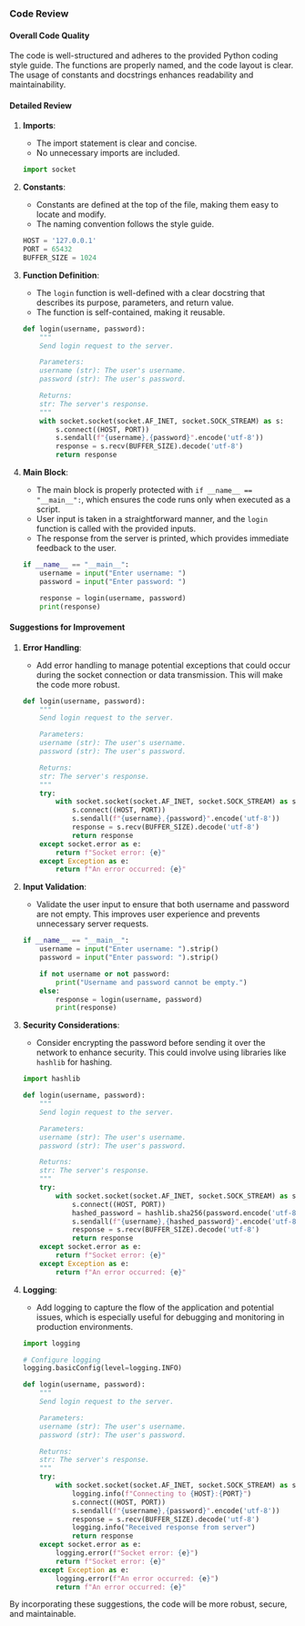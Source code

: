 ### Code Review

#### **Overall Code Quality**
The code is well-structured and adheres to the provided Python coding style guide. The functions are properly named, and the code layout is clear. The usage of constants and docstrings enhances readability and maintainability. 

#### **Detailed Review**

1. **Imports**:
    - The import statement is clear and concise.
    - No unnecessary imports are included.

    ```python
    import socket
    ```

2. **Constants**:
    - Constants are defined at the top of the file, making them easy to locate and modify.
    - The naming convention follows the style guide.

    ```python
    HOST = '127.0.0.1'
    PORT = 65432
    BUFFER_SIZE = 1024
    ```

3. **Function Definition**:
    - The `login` function is well-defined with a clear docstring that describes its purpose, parameters, and return value.
    - The function is self-contained, making it reusable.

    ```python
    def login(username, password):
        """
        Send login request to the server.

        Parameters:
        username (str): The user's username.
        password (str): The user's password.

        Returns:
        str: The server's response.
        """
        with socket.socket(socket.AF_INET, socket.SOCK_STREAM) as s:
            s.connect((HOST, PORT))
            s.sendall(f"{username},{password}".encode('utf-8'))
            response = s.recv(BUFFER_SIZE).decode('utf-8')
            return response
    ```

4. **Main Block**:
    - The main block is properly protected with `if __name__ == "__main__":`, which ensures the code runs only when executed as a script.
    - User input is taken in a straightforward manner, and the `login` function is called with the provided inputs.
    - The response from the server is printed, which provides immediate feedback to the user.

    ```python
    if __name__ == "__main__":
        username = input("Enter username: ")
        password = input("Enter password: ")

        response = login(username, password)
        print(response)
    ```

#### **Suggestions for Improvement**

1. **Error Handling**:
    - Add error handling to manage potential exceptions that could occur during the socket connection or data transmission. This will make the code more robust.

    ```python
    def login(username, password):
        """
        Send login request to the server.

        Parameters:
        username (str): The user's username.
        password (str): The user's password.

        Returns:
        str: The server's response.
        """
        try:
            with socket.socket(socket.AF_INET, socket.SOCK_STREAM) as s:
                s.connect((HOST, PORT))
                s.sendall(f"{username},{password}".encode('utf-8'))
                response = s.recv(BUFFER_SIZE).decode('utf-8')
                return response
        except socket.error as e:
            return f"Socket error: {e}"
        except Exception as e:
            return f"An error occurred: {e}"
    ```

2. **Input Validation**:
    - Validate the user input to ensure that both username and password are not empty. This improves user experience and prevents unnecessary server requests.

    ```python
    if __name__ == "__main__":
        username = input("Enter username: ").strip()
        password = input("Enter password: ").strip()

        if not username or not password:
            print("Username and password cannot be empty.")
        else:
            response = login(username, password)
            print(response)
    ```

3. **Security Considerations**:
    - Consider encrypting the password before sending it over the network to enhance security. This could involve using libraries like `hashlib` for hashing.

    ```python
    import hashlib

    def login(username, password):
        """
        Send login request to the server.

        Parameters:
        username (str): The user's username.
        password (str): The user's password.

        Returns:
        str: The server's response.
        """
        try:
            with socket.socket(socket.AF_INET, socket.SOCK_STREAM) as s:
                s.connect((HOST, PORT))
                hashed_password = hashlib.sha256(password.encode('utf-8')).hexdigest()
                s.sendall(f"{username},{hashed_password}".encode('utf-8'))
                response = s.recv(BUFFER_SIZE).decode('utf-8')
                return response
        except socket.error as e:
            return f"Socket error: {e}"
        except Exception as e:
            return f"An error occurred: {e}"
    ```

4. **Logging**:
    - Add logging to capture the flow of the application and potential issues, which is especially useful for debugging and monitoring in production environments.

    ```python
    import logging

    # Configure logging
    logging.basicConfig(level=logging.INFO)

    def login(username, password):
        """
        Send login request to the server.

        Parameters:
        username (str): The user's username.
        password (str): The user's password.

        Returns:
        str: The server's response.
        """
        try:
            with socket.socket(socket.AF_INET, socket.SOCK_STREAM) as s:
                logging.info(f"Connecting to {HOST}:{PORT}")
                s.connect((HOST, PORT))
                s.sendall(f"{username},{password}".encode('utf-8'))
                response = s.recv(BUFFER_SIZE).decode('utf-8')
                logging.info("Received response from server")
                return response
        except socket.error as e:
            logging.error(f"Socket error: {e}")
            return f"Socket error: {e}"
        except Exception as e:
            logging.error(f"An error occurred: {e}")
            return f"An error occurred: {e}"
    ```

By incorporating these suggestions, the code will be more robust, secure, and maintainable.
